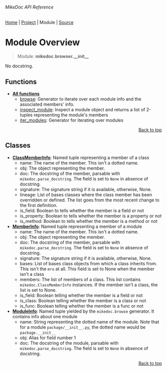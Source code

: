 ###### MikeDoc API Reference
[Home](/docs/api/README.md) | [Project](/README.md) | Module | [Source](/mikedoc/browser/__init__.py)

# Module Overview
> Module: **mikedoc.browser.\_\_init\_\_**

No docstring.

## Functions
- [**All functions**](/docs/api/modules/mikedoc/browser/__init__/funcs.md)
    - [browse](/docs/api/modules/mikedoc/browser/__init__/funcs.md#browse): Generator to iterate over each module info and the associated members' info.
    - [inspect\_module](/docs/api/modules/mikedoc/browser/__init__/funcs.md#inspect_module): Inspect a module object and returns a list of 2-tuples representing the module's members
    - [iter\_modules](/docs/api/modules/mikedoc/browser/__init__/funcs.md#iter_modules): Generator for iterating over modules

<p align="right"><a href="#mikedoc-api-reference">Back to top</a></p>

## Classes
- [**ClassMemberInfo**](/docs/api/modules/mikedoc/browser/__init__/class-ClassMemberInfo.md): Named tuple representing a member of a class
    - name: The name of the member. This isn't a dotted name.
    - obj: The object representing the member.
    - doc: The docstring of the member, parsable with
`mikedoc.parse_docstring`. The field is set to `None` in absence of docstring.
    - signature: The signature string if it is available, otherwise, None.
    - lineage: List of bases classes where the class member
 has been overridden or defined. The list goes from the most recent change to the first definition.
    - is\_field: Boolean to tells whether the member is a field or not
    - is\_property: Boolean to tells whether the member is a property or not
    - is\_method: Boolean to tells whether the member is a method or not
- [**MemberInfo**](/docs/api/modules/mikedoc/browser/__init__/class-MemberInfo.md): Named tuple representing a member of a module
    - name: The name of the member. This isn't a dotted name.
    - obj: The object representing the member.
    - doc: The docstring of the member, parsable with
`mikedoc.parse_docstring`. The field is set to `None` in absence of docstring.
    - signature: The signature string if it is available, otherwise, None.
    - bases: List of bases class objects from which a class inherits from.
This isn't the `mro` at all. This field is set to None when the member isn't a class
    - members: The list of members of a class. 
This list contains `mikedoc.ClassMemberInfo` instances. If the member isn't a class, the list is set to None.
    - is\_field: Boolean telling whether the member is a field or not
    - is\_class: Boolean telling whether the member is a class or not
    - is\_func: Boolean telling whether the member is a func or not
- [**ModuleInfo**](/docs/api/modules/mikedoc/browser/__init__/class-ModuleInfo.md): Named tuple yielded by the `mikedoc.browse` generator.  It contains info about one module
    - name: String representing the dotted name of the module.
Note that for a module `package/__init__.py`, the dotted name would be `package.__init__`
    - obj: Alias for field number 1
    - doc: The docstring of the module, parsable with
`mikedoc.parse_docstring`. The field is set to `None` in absence of docstring.

<p align="right"><a href="#mikedoc-api-reference">Back to top</a></p>
